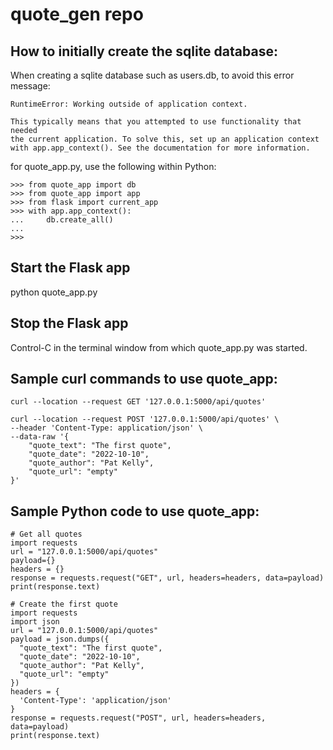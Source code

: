 # quote_gen repo

## How to initially create the sqlite database:

When creating a sqlite database such as users.db, to avoid this error message:
```
RuntimeError: Working outside of application context.

This typically means that you attempted to use functionality that needed
the current application. To solve this, set up an application context
with app.app_context(). See the documentation for more information.
```
for quote_app.py, use the following within Python:
```
>>> from quote_app import db
>>> from quote_app import app
>>> from flask import current_app
>>> with app.app_context():
...     db.create_all()
... 
>>> 
```

## Start the Flask app
python quote_app.py

## Stop the Flask app
Control-C in the terminal window from which quote_app.py was started.

## Sample curl commands to use quote_app:
```
curl --location --request GET '127.0.0.1:5000/api/quotes'

curl --location --request POST '127.0.0.1:5000/api/quotes' \
--header 'Content-Type: application/json' \
--data-raw '{
    "quote_text": "The first quote",
    "quote_date": "2022-10-10",
    "quote_author": "Pat Kelly",
    "quote_url": "empty"
}'

```

## Sample Python code to use quote_app:
```
# Get all quotes
import requests
url = "127.0.0.1:5000/api/quotes"
payload={}
headers = {}
response = requests.request("GET", url, headers=headers, data=payload)
print(response.text)

# Create the first quote
import requests
import json
url = "127.0.0.1:5000/api/quotes"
payload = json.dumps({
  "quote_text": "The first quote",
  "quote_date": "2022-10-10",
  "quote_author": "Pat Kelly",
  "quote_url": "empty"
})
headers = {
  'Content-Type': 'application/json'
}
response = requests.request("POST", url, headers=headers, data=payload)
print(response.text)

```